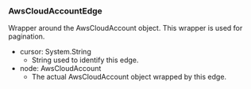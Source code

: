 ### AwsCloudAccountEdge
Wrapper around the AwsCloudAccount object. This wrapper is used for pagination.

- cursor: System.String
  - String used to identify this edge.
- node: AwsCloudAccount
  - The actual AwsCloudAccount object wrapped by this edge.
